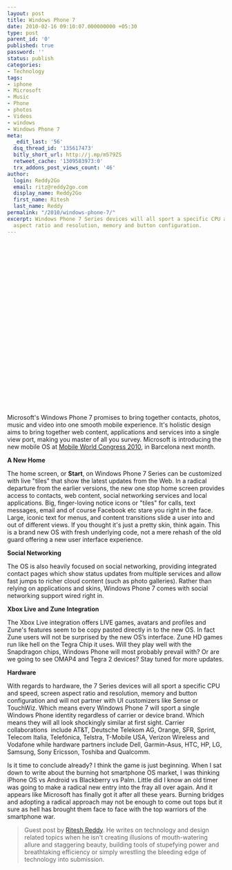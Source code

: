 ```yaml
---
layout: post
title: Windows Phone 7
date: 2010-02-16 09:10:07.000000000 +05:30
type: post
parent_id: '0'
published: true
password: ''
status: publish
categories:
- Technology
tags:
- iphone
- Microsoft
- Music
- Phone
- photos
- Videos
- windows
- Windows Phone 7
meta:
  _edit_last: '56'
  dsq_thread_id: '135617473'
  bitly_short_url: http://j.mp/m579ZS
  retweet_cache: '1309583973:0'
  trx_addons_post_views_count: '46'
author:
  login: Reddy2Go
  email: ritz@reddy2go.com
  display_name: Reddy2Go
  first_name: Ritesh
  last_name: Reddy
permalink: "/2010/windows-phone-7/"
excerpt: Windows Phone 7 Series devices will all sport a specific CPU and speed, screen
  aspect ratio and resolution, memory and button configuration.
---
```

<p><object width="640" height="385"><param name="movie" value="http://www.youtube.com/v/7IOTrqlz4jo&hl=en_US&fs=1&" /><param name="allowFullScreen" value="true" /><param name="allowscriptaccess" value="always" /><embed src="http://www.youtube.com/v/7IOTrqlz4jo&hl=en_US&fs=1&" type="application/x-shockwave-flash" allowscriptaccess="always" allowfullscreen="true" width="640" height="385"></embed></object></p>

<p>Microsoft's Windows Phone 7 promises to bring together contacts, photos, music and video into one smooth mobile experience. It's holistic design aims to bring together web content, applications and services into a single view port, making you master of all you survey. Microsoft is introducing the new mobile OS at <a href="http://www.mobileworldcongress.com/">Mobile World Congress 2010</a>, in Barcelona next month.</p>
<p><strong>A New Home</strong></p>
<p>The home screen, or <strong>Start</strong>, on Windows Phone 7 Series can be customized with live "tiles" that show the latest updates from the Web. In a radical departure from the earlier versions, the new one stop home screen provides access to contacts, web content, social networking services and local applications. Big, finger-loving notice icons or "tiles" for calls, text messages, email and of course Facebook etc stare you right in the face. Large, iconic text for menus, and content transitions slide a user into and out of different views. If you thought it's just a pretty skin, think again. This is a brand new OS with fresh underlying code, not a mere rehash of the old guard offering a new user interface experience.</p>
<p><strong>Social Networking</strong></p>
<p>The OS is also heavily focused on social networking, providing integrated contact pages which show status updates from multiple services and allow fast jumps to richer cloud content (such as photo galleries). Rather than relying on applications and skins, Windows Phone 7 comes with social networking support wired right in.</p>
<p><strong>Xbox Live and Zune Integration</strong></p>
<p>The Xbox Live integration offers LIVE games, avatars and profiles and Zune's features seem to be copy pasted directly in to the new OS. In fact Zune users will not be surprised by the new OS&rsquo;s interface. Zune HD games run like hell on the Tegra Chip it uses. Will they play well with the Snapdragon chips, Windows Phone will most probably prevail with? Or are we going to see OMAP4 and Tegra 2 devices? Stay tuned for more updates.</p>
<p><strong>Hardware</strong></p>
<p>With regards to hardware, the 7 Series devices will all sport a specific CPU and speed, screen aspect ratio and resolution, memory and button configuration and will not partner with UI customizers like Sense or TouchWiz. Which means every Windows Phone 7 will sport a single Windows Phone identity regardless of carrier or device brand. Which means they will all look shockingly similar at first sight. Carrier collaborations&#160; include AT&amp;T, Deutsche Telekom AG, Orange, SFR, Sprint, Telecom Italia, Telef&oacute;nica, Telstra, T-Mobile USA, Verizon Wireless and Vodafone while hardware partners include Dell, Garmin-Asus, HTC, HP, LG, Samsung, Sony Ericsson, Toshiba and Qualcomm.</p>
<p>Is it time to conclude already? I think the game is just beginning. When I sat down to write about the burning hot smartphone OS market, I was thinking iPhone OS vs Android vs Blackberry vs Palm. Little did I know an old timer was going to make a radical new entry into the fray all over again. And it appears like Microsoft has finally got it after all these years. Burning bridges and adopting a radical approach may not be enough to come out tops but it sure as hell has brought them face to face with the top warriors of the smartphone war.</p>
<blockquote><p>Guest post by <a href="http://twitter.com/reddy2tweet">Ritesh Reddy</a>. He writes on technology and design related topics when he isn't creating illusions of mouth-watering allure and staggering beauty, building tools of stupefying power and breathtaking efficiency or simply wrestling the bleeding edge of technology into submission.</p></blockquote>
